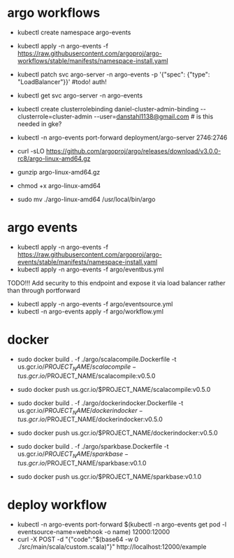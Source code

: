 # argo workflows

* kubectl create namespace argo-events
* kubectl apply -n argo-events -f https://raw.githubusercontent.com/argoproj/argo-workflows/stable/manifests/namespace-install.yaml
* kubectl patch svc argo-server -n argo-events -p '{"spec": {"type": "LoadBalancer"}}' #todo!  auth!
* kubectl get svc argo-server -n argo-events
* kubectl create clusterrolebinding daniel-cluster-admin-binding --clusterrole=cluster-admin --user=danstahl1138@gmail.com # is this needed in gke?
* kubectl -n argo-events port-forward deployment/argo-server 2746:2746

* curl -sLO https://github.com/argoproj/argo/releases/download/v3.0.0-rc8/argo-linux-amd64.gz

* gunzip argo-linux-amd64.gz

* chmod +x argo-linux-amd64

* sudo mv ./argo-linux-amd64 /usr/local/bin/argo


# argo events
* kubectl apply -n argo-events -f https://raw.githubusercontent.com/argoproj/argo-events/stable/manifests/namespace-install.yaml
* kubectl apply -n argo-events -f argo/eventbus.yml

TODO!!! Add security to this endpoint and expose it via load balancer rather than through portforward
* kubectl apply -n argo-events -f argo/eventsource.yml
* kubectl -n argo-events apply -f argo/workflow.yml


# docker

* sudo docker build . -f ./argo/scalacompile.Dockerfile -t us.gcr.io/$PROJECT_NAME/scalacompile -t us.gcr.io/$PROJECT_NAME/scalacompile:v0.5.0
* sudo docker push us.gcr.io/$PROJECT_NAME/scalacompile:v0.5.0

* sudo docker build . -f ./argo/dockerindocker.Dockerfile -t us.gcr.io/$PROJECT_NAME/dockerindocker -t us.gcr.io/$PROJECT_NAME/dockerindocker:v0.5.0
* sudo docker push us.gcr.io/$PROJECT_NAME/dockerindocker:v0.5.0

* sudo docker build . -f ./argo/sparkbase.Dockerfile -t us.gcr.io/$PROJECT_NAME/sparkbase -t us.gcr.io/$PROJECT_NAME/sparkbase:v0.1.0 
* sudo docker push us.gcr.io/$PROJECT_NAME/sparkbase:v0.1.0

# deploy workflow

* kubectl -n argo-events port-forward $(kubectl -n argo-events get pod -l eventsource-name=webhook -o name) 12000:12000 
* curl -X POST -d "{\"code\":\"$(base64 -w 0 ./src/main/scala/custom.scala)\"}" http://localhost:12000/example